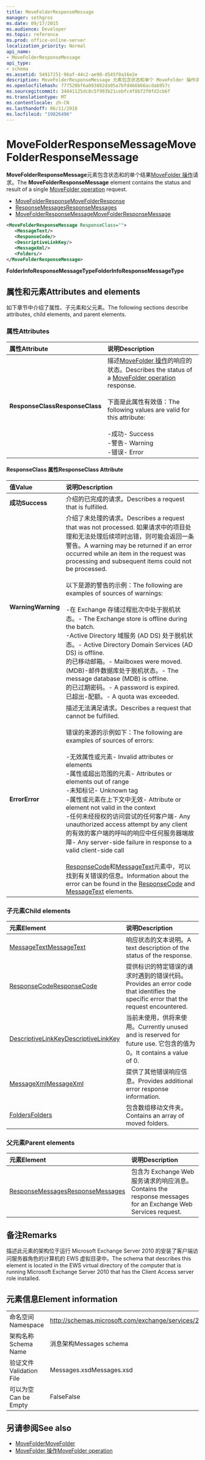 ```yaml
---
title: MoveFolderResponseMessage
manager: sethgros
ms.date: 09/17/2015
ms.audience: Developer
ms.topic: reference
ms.prod: office-online-server
localization_priority: Normal
api_name:
- MoveFolderResponseMessage
api_type:
- schema
ms.assetid: 54917251-96af-44c2-ae90-d545f0a16e2e
description: MoveFolderResponseMessage 元素包含状态和单个 MoveFolder 操作请求的结果。
ms.openlocfilehash: 777520bf6a093882da95a7bfd466b66acdab957c
ms.sourcegitcommit: 34041125dc8c5f993b21cebfc4f8b72f0fd2cb6f
ms.translationtype: MT
ms.contentlocale: zh-CN
ms.lasthandoff: 06/11/2018
ms.locfileid: "19826496"
---
```

# <a name="movefolderresponsemessage"></a><span data-ttu-id="7e0a0-103">MoveFolderResponseMessage</span><span class="sxs-lookup"><span data-stu-id="7e0a0-103">MoveFolderResponseMessage</span></span>

<span data-ttu-id="7e0a0-104">**MoveFolderResponseMessage**元素包含状态和的单个结果[MoveFolder 操作](movefolder-operation.md)请求。</span><span class="sxs-lookup"><span data-stu-id="7e0a0-104">The **MoveFolderResponseMessage** element contains the status and result of a single [MoveFolder operation](movefolder-operation.md) request.</span></span> 
  
- [<span data-ttu-id="7e0a0-105">MoveFolderResponse</span><span class="sxs-lookup"><span data-stu-id="7e0a0-105">MoveFolderResponse</span></span>](movefolderresponse.md)
- [<span data-ttu-id="7e0a0-106">ResponseMessages</span><span class="sxs-lookup"><span data-stu-id="7e0a0-106">ResponseMessages</span></span>](responsemessages.md)
- [<span data-ttu-id="7e0a0-107">MoveFolderResponseMessage</span><span class="sxs-lookup"><span data-stu-id="7e0a0-107">MoveFolderResponseMessage</span></span>](movefolderresponsemessage.md)
  
```xml
<MoveFolderResponseMessage ResponseClass="">
   <MessageText/>
   <ResponseCode/>
   <DescriptiveLinkKey/>
   <MessageXml/>
   <Folders/>
</MoveFolderResponseMessage>
```

 <span data-ttu-id="7e0a0-108">**FolderInfoResponseMessageType**</span><span class="sxs-lookup"><span data-stu-id="7e0a0-108">**FolderInfoResponseMessageType**</span></span>
## <a name="attributes-and-elements"></a><span data-ttu-id="7e0a0-109">属性和元素</span><span class="sxs-lookup"><span data-stu-id="7e0a0-109">Attributes and elements</span></span>

<span data-ttu-id="7e0a0-110">如下章节中介绍了属性、子元素和父元素。</span><span class="sxs-lookup"><span data-stu-id="7e0a0-110">The following sections describe attributes, child elements, and parent elements.</span></span>
  
### <a name="attributes"></a><span data-ttu-id="7e0a0-111">属性</span><span class="sxs-lookup"><span data-stu-id="7e0a0-111">Attributes</span></span>

|<span data-ttu-id="7e0a0-112">**属性**</span><span class="sxs-lookup"><span data-stu-id="7e0a0-112">**Attribute**</span></span>|<span data-ttu-id="7e0a0-113">**说明**</span><span class="sxs-lookup"><span data-stu-id="7e0a0-113">**Description**</span></span>|
|:-----|:-----|
|<span data-ttu-id="7e0a0-114">**ResponseClass**</span><span class="sxs-lookup"><span data-stu-id="7e0a0-114">**ResponseClass**</span></span> <br/> | <span data-ttu-id="7e0a0-115">描述[MoveFolder 操作](movefolder-operation.md)的响应的状态。</span><span class="sxs-lookup"><span data-stu-id="7e0a0-115">Describes the status of a [MoveFolder operation](movefolder-operation.md) response.</span></span> <br/><br/><span data-ttu-id="7e0a0-116">下面是此属性有效值：</span><span class="sxs-lookup"><span data-stu-id="7e0a0-116">The following values are valid for this attribute:</span></span>  <br/><br/><span data-ttu-id="7e0a0-117">-成功</span><span class="sxs-lookup"><span data-stu-id="7e0a0-117">-  Success</span></span>  <br/><span data-ttu-id="7e0a0-118">-警告</span><span class="sxs-lookup"><span data-stu-id="7e0a0-118">-  Warning</span></span>  <br/><span data-ttu-id="7e0a0-119">-错误</span><span class="sxs-lookup"><span data-stu-id="7e0a0-119">-  Error</span></span>  <br/> |
   
#### <a name="responseclass-attribute"></a><span data-ttu-id="7e0a0-120">ResponseClass 属性</span><span class="sxs-lookup"><span data-stu-id="7e0a0-120">ResponseClass Attribute</span></span>

|<span data-ttu-id="7e0a0-121">**值**</span><span class="sxs-lookup"><span data-stu-id="7e0a0-121">**Value**</span></span>|<span data-ttu-id="7e0a0-122">**说明**</span><span class="sxs-lookup"><span data-stu-id="7e0a0-122">**Description**</span></span>|
|:-----|:-----|
|<span data-ttu-id="7e0a0-123">**成功**</span><span class="sxs-lookup"><span data-stu-id="7e0a0-123">**Success**</span></span> <br/> |<span data-ttu-id="7e0a0-124">介绍的已完成的请求。</span><span class="sxs-lookup"><span data-stu-id="7e0a0-124">Describes a request that is fulfilled.</span></span>  <br/> |
|<span data-ttu-id="7e0a0-125">**Warning**</span><span class="sxs-lookup"><span data-stu-id="7e0a0-125">**Warning**</span></span> <br/> | <span data-ttu-id="7e0a0-126">介绍了未处理的请求。</span><span class="sxs-lookup"><span data-stu-id="7e0a0-126">Describes a request that was not processed.</span></span> <span data-ttu-id="7e0a0-127">如果请求中的项目处理和无法处理后续项时出错，则可能会返回一条警告。</span><span class="sxs-lookup"><span data-stu-id="7e0a0-127">A warning may be returned if an error occurred while an item in the request was processing and subsequent items could not be processed.</span></span><br/><br/> <span data-ttu-id="7e0a0-128">以下是源的警告的示例：</span><span class="sxs-lookup"><span data-stu-id="7e0a0-128">The following are examples of sources of warnings:</span></span>  <br/><br/><span data-ttu-id="7e0a0-129">-在 Exchange 存储过程批次中处于脱机状态。</span><span class="sxs-lookup"><span data-stu-id="7e0a0-129">-  The Exchange store is offline during the batch.</span></span>  <br/><span data-ttu-id="7e0a0-130">-Active Directory 域服务 (AD DS) 处于脱机状态。</span><span class="sxs-lookup"><span data-stu-id="7e0a0-130">-  Active Directory Domain Services (AD DS) is offline.</span></span>  <br/><span data-ttu-id="7e0a0-131">的已移动邮箱。</span><span class="sxs-lookup"><span data-stu-id="7e0a0-131">-  Mailboxes were moved.</span></span>  <br/><span data-ttu-id="7e0a0-132">(MDB)-邮件数据库处于脱机状态。</span><span class="sxs-lookup"><span data-stu-id="7e0a0-132">-  The message database (MDB) is offline.</span></span>  <br/><span data-ttu-id="7e0a0-133">的已过期密码。</span><span class="sxs-lookup"><span data-stu-id="7e0a0-133">-  A password is expired.</span></span>  <br/><span data-ttu-id="7e0a0-134">已超出-配额。</span><span class="sxs-lookup"><span data-stu-id="7e0a0-134">-  A quota was exceeded.</span></span>  <br/> |
|<span data-ttu-id="7e0a0-135">**Error**</span><span class="sxs-lookup"><span data-stu-id="7e0a0-135">**Error**</span></span> <br/> | <span data-ttu-id="7e0a0-136">描述无法满足请求。</span><span class="sxs-lookup"><span data-stu-id="7e0a0-136">Describes a request that cannot be fulfilled.</span></span> <br/><br/><span data-ttu-id="7e0a0-137">错误的来源的示例如下：</span><span class="sxs-lookup"><span data-stu-id="7e0a0-137">The following are examples of sources of errors:</span></span>  <br/><br/><span data-ttu-id="7e0a0-138">-无效属性或元素</span><span class="sxs-lookup"><span data-stu-id="7e0a0-138">-  Invalid attributes or elements</span></span>  <br/><span data-ttu-id="7e0a0-139">-属性或超出范围的元素</span><span class="sxs-lookup"><span data-stu-id="7e0a0-139">-  Attributes or elements out of range</span></span>  <br/><span data-ttu-id="7e0a0-140">-未知标记</span><span class="sxs-lookup"><span data-stu-id="7e0a0-140">-  Unknown tag</span></span>  <br/><span data-ttu-id="7e0a0-141">-属性或元素在上下文中无效</span><span class="sxs-lookup"><span data-stu-id="7e0a0-141">-  Attribute or element not valid in the context</span></span>  <br/><span data-ttu-id="7e0a0-142">-任何未经授权的访问尝试的任何客户端</span><span class="sxs-lookup"><span data-stu-id="7e0a0-142">-  Any unauthorized access attempt by any client</span></span>  <br/><span data-ttu-id="7e0a0-143">的有效的客户端的呼叫的响应中任何服务器端故障</span><span class="sxs-lookup"><span data-stu-id="7e0a0-143">-  Any server-side failure in response to a valid client-side call</span></span>  <br/><br/>  <span data-ttu-id="7e0a0-144">[ResponseCode](responsecode.md)和[MessageText](messagetext.md)元素中，可以找到有关错误的信息。</span><span class="sxs-lookup"><span data-stu-id="7e0a0-144">Information about the error can be found in the [ResponseCode](responsecode.md) and [MessageText](messagetext.md) elements.</span></span>  <br/> |
   
### <a name="child-elements"></a><span data-ttu-id="7e0a0-145">子元素</span><span class="sxs-lookup"><span data-stu-id="7e0a0-145">Child elements</span></span>

|<span data-ttu-id="7e0a0-146">**元素**</span><span class="sxs-lookup"><span data-stu-id="7e0a0-146">**Element**</span></span>|<span data-ttu-id="7e0a0-147">**说明**</span><span class="sxs-lookup"><span data-stu-id="7e0a0-147">**Description**</span></span>|
|:-----|:-----|
|[<span data-ttu-id="7e0a0-148">MessageText</span><span class="sxs-lookup"><span data-stu-id="7e0a0-148">MessageText</span></span>](messagetext.md) <br/> |<span data-ttu-id="7e0a0-149">响应状态的文本说明。</span><span class="sxs-lookup"><span data-stu-id="7e0a0-149">A text description of the status of the response.</span></span>  <br/> |
|[<span data-ttu-id="7e0a0-150">ResponseCode</span><span class="sxs-lookup"><span data-stu-id="7e0a0-150">ResponseCode</span></span>](responsecode.md) <br/> |<span data-ttu-id="7e0a0-151">提供标识的特定错误的请求时遇到的错误代码。</span><span class="sxs-lookup"><span data-stu-id="7e0a0-151">Provides an error code that identifies the specific error that the request encountered.</span></span>  <br/> |
|[<span data-ttu-id="7e0a0-152">DescriptiveLinkKey</span><span class="sxs-lookup"><span data-stu-id="7e0a0-152">DescriptiveLinkKey</span></span>](descriptivelinkkey.md) <br/> |<span data-ttu-id="7e0a0-153">当前未使用，供将来使用。</span><span class="sxs-lookup"><span data-stu-id="7e0a0-153">Currently unused and is reserved for future use.</span></span> <span data-ttu-id="7e0a0-154">它包含的值为 0。</span><span class="sxs-lookup"><span data-stu-id="7e0a0-154">It contains a value of 0.</span></span>  <br/> |
|[<span data-ttu-id="7e0a0-155">MessageXml</span><span class="sxs-lookup"><span data-stu-id="7e0a0-155">MessageXml</span></span>](messagexml.md) <br/> |<span data-ttu-id="7e0a0-156">提供了其他错误响应信息。</span><span class="sxs-lookup"><span data-stu-id="7e0a0-156">Provides additional error response information.</span></span>  <br/> |
|[<span data-ttu-id="7e0a0-157">Folders</span><span class="sxs-lookup"><span data-stu-id="7e0a0-157">Folders</span></span>](folders-ex15websvcsotherref.md) <br/> |<span data-ttu-id="7e0a0-158">包含数组移动文件夹。</span><span class="sxs-lookup"><span data-stu-id="7e0a0-158">Contains an array of moved folders.</span></span>  <br/> |
   
### <a name="parent-elements"></a><span data-ttu-id="7e0a0-159">父元素</span><span class="sxs-lookup"><span data-stu-id="7e0a0-159">Parent elements</span></span>

|<span data-ttu-id="7e0a0-160">**元素**</span><span class="sxs-lookup"><span data-stu-id="7e0a0-160">**Element**</span></span>|<span data-ttu-id="7e0a0-161">**说明**</span><span class="sxs-lookup"><span data-stu-id="7e0a0-161">**Description**</span></span>|
|:-----|:-----|
|[<span data-ttu-id="7e0a0-162">ResponseMessages</span><span class="sxs-lookup"><span data-stu-id="7e0a0-162">ResponseMessages</span></span>](responsemessages.md) <br/> |<span data-ttu-id="7e0a0-163">包含为 Exchange Web 服务请求的响应消息。</span><span class="sxs-lookup"><span data-stu-id="7e0a0-163">Contains the response messages for an Exchange Web Services request.</span></span>  <br/> |
   
## <a name="remarks"></a><span data-ttu-id="7e0a0-164">备注</span><span class="sxs-lookup"><span data-stu-id="7e0a0-164">Remarks</span></span>

<span data-ttu-id="7e0a0-165">描述此元素的架构位于运行 Microsoft Exchange Server 2010 的安装了客户端访问服务器角色的计算机的 EWS 虚拟目录中。</span><span class="sxs-lookup"><span data-stu-id="7e0a0-165">The schema that describes this element is located in the EWS virtual directory of the computer that is running Microsoft Exchange Server 2010 that has the Client Access server role installed.</span></span>
  
## <a name="element-information"></a><span data-ttu-id="7e0a0-166">元素信息</span><span class="sxs-lookup"><span data-stu-id="7e0a0-166">Element information</span></span>

|||
|:-----|:-----|
|<span data-ttu-id="7e0a0-167">命名空间</span><span class="sxs-lookup"><span data-stu-id="7e0a0-167">Namespace</span></span>  <br/> |http://schemas.microsoft.com/exchange/services/2006/messages  <br/> |
|<span data-ttu-id="7e0a0-168">架构名称</span><span class="sxs-lookup"><span data-stu-id="7e0a0-168">Schema Name</span></span>  <br/> |<span data-ttu-id="7e0a0-169">消息架构</span><span class="sxs-lookup"><span data-stu-id="7e0a0-169">Messages schema</span></span>  <br/> |
|<span data-ttu-id="7e0a0-170">验证文件</span><span class="sxs-lookup"><span data-stu-id="7e0a0-170">Validation File</span></span>  <br/> |<span data-ttu-id="7e0a0-171">Messages.xsd</span><span class="sxs-lookup"><span data-stu-id="7e0a0-171">Messages.xsd</span></span>  <br/> |
|<span data-ttu-id="7e0a0-172">可以为空</span><span class="sxs-lookup"><span data-stu-id="7e0a0-172">Can be Empty</span></span>  <br/> |<span data-ttu-id="7e0a0-173">False</span><span class="sxs-lookup"><span data-stu-id="7e0a0-173">False</span></span>  <br/> |
   
## <a name="see-also"></a><span data-ttu-id="7e0a0-174">另请参阅</span><span class="sxs-lookup"><span data-stu-id="7e0a0-174">See also</span></span>

- [<span data-ttu-id="7e0a0-175">MoveFolder</span><span class="sxs-lookup"><span data-stu-id="7e0a0-175">MoveFolder</span></span>](movefolder.md)
- [<span data-ttu-id="7e0a0-176">MoveFolder 操作</span><span class="sxs-lookup"><span data-stu-id="7e0a0-176">MoveFolder operation</span></span>](movefolder-operation.md)

